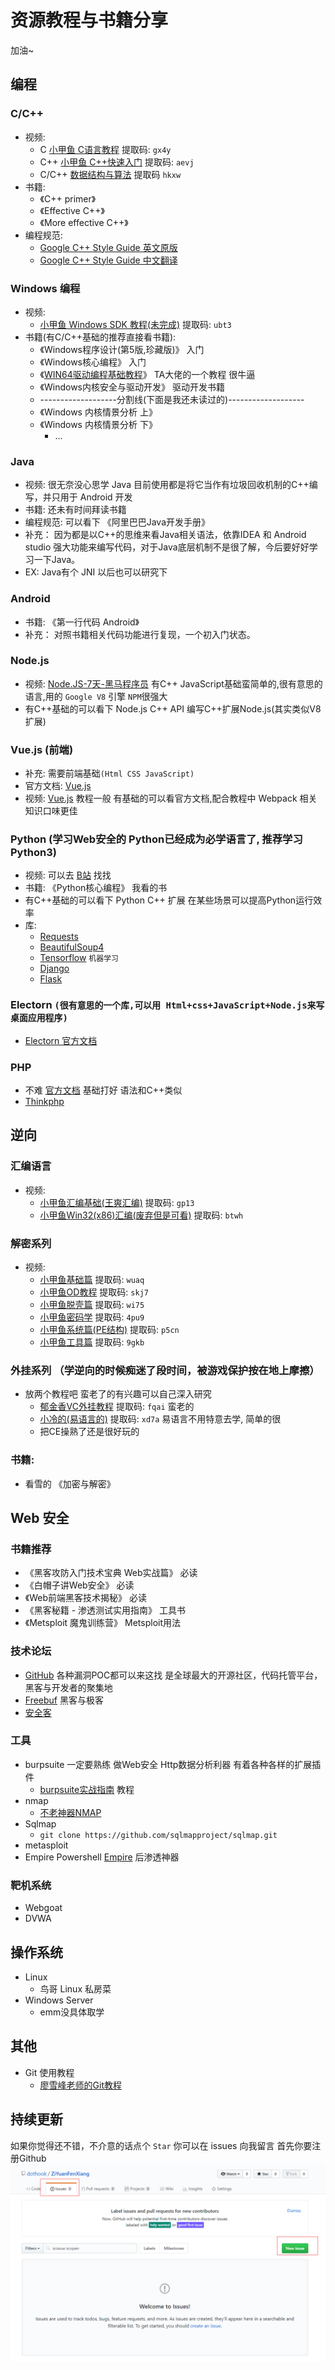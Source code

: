 # 资源教程与书籍分享
加油~
## 编程
### C/C++
* 视频: 
    + C [小甲鱼 C语言教程](https://pan.baidu.com/s/1tbV6eHBAVAOVBgcg5YJC2Q) 提取码: `gx4y`
    + C++ [小甲鱼 C++快速入门](https://pan.baidu.com/s/1qmFrB8IoEalbEQXKmWcy4g)  提取码: `aevj`
    + C/C++ [数据结构与算法](https://pan.baidu.com/s/1nw8pFsWBrHJs20de1r1ing) 提取码 `hkxw`
* 书籍:
    + 《C++ primer》
    + 《Effective C++》
    + 《More effective C++》
* 编程规范:
    + [Google C++ Style Guide 英文原版](https://google.github.io/styleguide/cppguide.html) 
    + [Google C++ Style Guide 中文翻译](https://google.github.io/styleguide/cppguide.html)
### Windows 编程
* 视频: 
    + [小甲鱼 Windows SDK 教程(未完成)](https://pan.baidu.com/s/1pngM3TLC-e0QQ1P3N13Vsw) 提取码: `ubt3`
* 书籍(有C/C++基础的推荐直接看书籍):
    + 《Windows程序设计(第5版,珍藏版)》 入门
    + 《Windows核心编程》 入门
    + 《[WIN64驱动编程基础教程](http://www.m5home.com/bbs/thread-7971-1-1.html)》 TA大佬的一个教程 很牛逼
    + 《Windows内核安全与驱动开发》 驱动开发书籍
    + -------------------分割线(下面是我还未读过的)-------------------
    + 《Windows 内核情景分析 上》
    + 《Windows 内核情景分析 下》
        - ...
### Java
* 视频: 很无奈没心思学 Java 目前使用都是将它当作有垃圾回收机制的C++编写，并只用于 Android 开发
* 书籍: 还未有时间拜读书籍
* 编程规范: 可以看下 《阿里巴巴Java开发手册》 
* 补充： 因为都是以C++的思维来看Java相关语法，依靠IDEA 和 Android studio 强大功能来编写代码，对于Java底层机制不是很了解，今后要好好学习一下Java。
* EX: Java有个 JNI 以后也可以研究下
### Android
* 书籍: 《第一行代码 Android》 
* 补充： 对照书籍相关代码功能进行复现，一个初入门状态。
### Node.js
* 视频: [Node.JS-7天-黑马程序员](https://www.bilibili.com/video/av27670326?from=search&seid=9851942222937173995) 有C++ JavaScript基础蛮简单的,很有意思的语言,用的 `Google V8` 引擎 `NPM`很强大
* 有C++基础的可以看下 Node.js C++ API 编写C++扩展Node.js(其实类似V8扩展)
### Vue.js (前端)
* 补充: 需要前端基础`(Html CSS JavaScript)`
* 官方文档: [Vue.js](https://cn.vuejs.org/v2/guide/)
* 视频: [Vue.js](https://www.bilibili.com/video/av24826984?from=search&seid=4226900069019711864) 教程一般 有基础的可以看官方文档,配合教程中 Webpack 相关知识口味更佳
### Python (学习Web安全的 Python已经成为必学语言了, 推荐学习 Python3)
* 视频: 可以去 [B站](https://www.bilibili.com) 找找
* 书籍: 《Python核心编程》 我看的书
* 有C++基础的可以看下 Python C++ 扩展 在某些场景可以提高Python运行效率
* 库:
    + [Requests](http://docs.python-requests.org/zh_CN/latest/user/quickstart.html)
    + [BeautifulSoup4](https://beautifulsoup.readthedocs.io/zh_CN/v4.4.0/)
    + [Tensorflow](https://tensorflow.google.cn/) `机器学习`
    + [Django](https://www.djangoproject.com/)
    + [Flask](http://docs.jinkan.org/docs/flask/)
### Electorn `(很有意思的一个库,可以用 Html+css+JavaScript+Node.js来写桌面应用程序)`
* [Electorn 官方文档](http://electronjs.org/docs)
### PHP
* 不难 [官方文档](http://php.net/manual/zh/) 基础打好 语法和C++类似
* [Thinkphp](http://www.thinkphp.cn/)

## 逆向
### 汇编语言
* 视频:
    + [小甲鱼汇编基础(王爽汇编)](https://pan.baidu.com/s/1t3wV4GNlHurn5yXpU2ItEA) 提取码: `gp13`
    + [小甲鱼Win32(x86)汇编(废弃但是可看)](https://pan.baidu.com/s/1UuhM9eM4TH0KRzIleHmFHw) 提取码: `btwh`
### 解密系列
* 视频:
    + [小甲鱼基础篇](https://pan.baidu.com/s/1yexO-tEMKdAb2ylBS6m9mQ) 提取码: `wuaq`
    + [小甲鱼OD教程](https://pan.baidu.com/s/1gIjAKxbS-vLg_rgTKGk5dA) 提取码: `skj7`
    + [小甲鱼脱壳篇](https://pan.baidu.com/s/1SCCf6ll5f5lRDTSu-BgaQg) 提取码: `wi75`
    + [小甲鱼密码学](https://pan.baidu.com/s/1-MR0yI0r20n8o4CvmzBjcw) 提取码: `4pu9`
    + [小甲鱼系统篇(PE结构)](https://pan.baidu.com/s/1cj6LU6xwfa5BecjBZUTkZw) 提取码: `p5cn`
    + [小甲鱼工具篇](https://pan.baidu.com/s/1lUjUgRulOE2c3HhNlxKxDQ) 提取码: `9gkb`
### 外挂系列 （学逆向的时候痴迷了段时间，被游戏保护按在地上摩擦）
* 放两个教程吧 蛮老了的有兴趣可以自己深入研究
    + [郁金香VC外挂教程](https://pan.baidu.com/s/1OuPeVTL0vDY8lJT4OWOSKw) 提取码: `fqai` 蛮老的
    + [小冷的(易语言的)](https://pan.baidu.com/s/1fVWSNsu_kodW8WfTUSaM4w) 提取码: `xd7a` 易语言不用特意去学, 简单的很
    + 把CE操熟了还是很好玩的
### 书籍:
* 看雪的 《加密与解密》

## Web 安全
### 书籍推荐
* 《黑客攻防入门技术宝典 Web实战篇》 必读
* 《白帽子讲Web安全》 必读
* 《Web前端黑客技术揭秘》 必读
* 《黑客秘籍 - 渗透测试实用指南》 工具书
* 《Metsploit 魔鬼训练营》 Metsploit用法
### 技术论坛
* [GitHub](https://github.com/) 各种漏洞POC都可以来这找 是全球最大的开源社区，代码托管平台，黑客与开发者的聚集地
* [Freebuf](https://www.freebuf.com/) 黑客与极客
* [安全客](https://anquanke.com)
### 工具
* burpsuite 一定要熟练 做Web安全 Http数据分析利器 有着各种各样的扩展插件
    * [burpsuite实战指南](https://t0data.gitbooks.io/burpsuite/content/) 教程
* nmap
    * [不老神器NMAP](https://www.freebuf.com/news/141607.html)
* Sqlmap
    * `git clone https://github.com/sqlmapproject/sqlmap.git`
* metasploit
* Empire Powershell [Empire](http://www.powershellempire.com/) 后渗透神器
### 靶机系统
* Webgoat
* DVWA
## 操作系统
* Linux
    + 鸟哥 Linux 私房菜
* Windows Server
    + emm没具体取学
## 其他
* Git 使用教程
    - [廖雪峰老师的Git教程](https://www.liaoxuefeng.com/wiki/0013739516305929606dd18361248578c67b8067c8c017b000)

## 持续更新
如果你觉得还不错，不介意的话点个 `Star`
你可以在 issues 向我留言 首先你要注册Github
![](img/liuyan.png)
